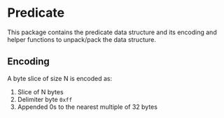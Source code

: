 # Predicate

This package contains the predicate data structure and its encoding and helper functions to unpack/pack the data structure.

## Encoding

A byte slice of size N is encoded as:

1. Slice of N bytes
2. Delimiter byte `0xff`
3. Appended 0s to the nearest multiple of 32 bytes
